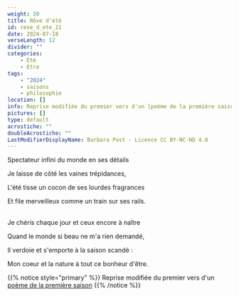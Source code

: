 ```yaml
---
weight: 20
title: Rêve d'été
id: reve_d_ete_21
date: 2024-07-18
verseLength: 12
divider: ""
categories:
    - Eté
    - Etre
tags:
    - "2024"
    - saisons
    - philosophie
location: []
info: Reprise modifiée du premier vers d'un [poème de la première saison](../1_premiere_saison/ville_de_mes_amours)
pictures: []
type: default
acrostiche: ""
doubleAcrostiche: ""
LastModifierDisplayName: Barbara Post - Licence CC BY-NC-ND 4.0
---
```

Spectateur infini du monde en ses détails

Je laisse de côté les vaines trépidances,

L'été tisse un cocon de ses lourdes fragrances

Et file merveilleux comme un train sur ses rails.

 \
Je chéris chaque jour et ceux encore à naître

Quand le monde si beau ne m'a rien demandé,

Il verdoie et s'emporte à la saison scandé :

Mon coeur et la nature à tout ce bonheur d'être.

<!-- FM:Snippet:Start data:{"id":"_simpleNotice","fields":[{"name":"content","value":"Reprise modifiée du premier vers d'un [poème de la première saison](../1_premiere_saison/ville_de_mes_amours)"}]} -->
{{% notice style="primary" %}}
Reprise modifiée du premier vers d'un [poème de la première saison](../1_premiere_saison/ville_de_mes_amours)
{{% /notice %}}
<!-- FM:Snippet:End -->